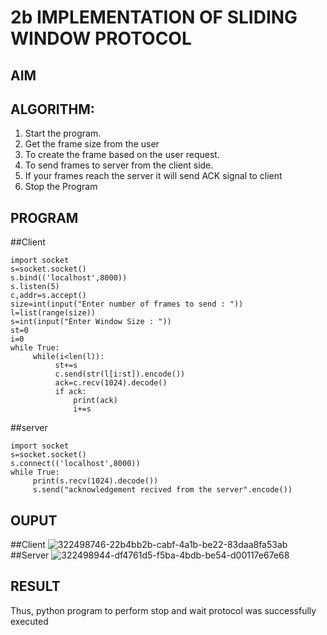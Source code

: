# 2b IMPLEMENTATION OF SLIDING WINDOW PROTOCOL
## AIM
## ALGORITHM:
1. Start the program.
2. Get the frame size from the user
3. To create the frame based on the user request.
4. To send frames to server from the client side.
5. If your frames reach the server it will send ACK signal to client
6. Stop the Program
## PROGRAM
##Client
```
import socket
s=socket.socket()
s.bind(('localhost',8000))
s.listen(5)
c,addr=s.accept()
size=int(input("Enter number of frames to send : "))
l=list(range(size))
s=int(input("Enter Window Size : "))
st=0
i=0
while True:
     while(i<len(l)):
          st+=s
          c.send(str(l[i:st]).encode())
          ack=c.recv(1024).decode()
          if ack:
              print(ack)
              i+=s
```
##server
```
import socket
s=socket.socket()
s.connect(('localhost',8000))
while True:
     print(s.recv(1024).decode())
     s.send("acknowledgement recived from the server".encode())
```
## OUPUT
##Client
![322498746-22b4bb2b-cabf-4a1b-be22-83daa8fa53ab](https://github.com/user-attachments/assets/a32a7c41-0e03-42c3-b4b3-c70f33f047c3)
##Server
![322498944-df4761d5-f5ba-4bdb-be54-d00117e67e68](https://github.com/user-attachments/assets/b08aa876-0e72-4c76-8047-5d2c44e798ed)


## RESULT
Thus, python program to perform stop and wait protocol was successfully executed
